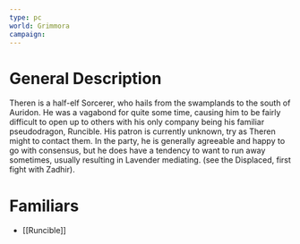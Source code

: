 ```yaml
---
type: pc
world: Grimmora
campaign:
---
```

# General Description
Theren is a half-elf Sorcerer, who hails from the swamplands to the south of Auridon. He was a vagabond for quite some time, causing him to be fairly difficult to open up to others with his only company being his familiar pseudodragon, Runcible. His patron is currently unknown, try as Theren might to contact them. In the party, he is generally agreeable and happy to go with consensus, but he does have a tendency to want to run away sometimes, usually resulting in Lavender mediating. (see the Displaced, first fight with Zadhir).

# Familiars
- [[Runcible]]